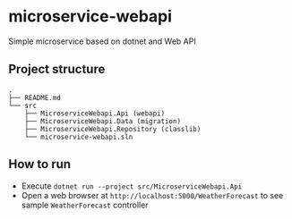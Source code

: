 # microservice-webapi
Simple microservice based on dotnet and Web API

## Project structure
```
.
├── README.md
└── src
    ├── MicroserviceWebapi.Api (webapi)
    ├── MicroserviceWebapi.Data (migration)
    ├── MicroserviceWebapi.Repository (classlib)
    └── microservice-webapi.sln
```

## How to run
- Execute `dotnet run --project src/MicroserviceWebapi.Api`
- Open a web browser at `http://localhost:5000/WeatherForecast` to see sample `WeatherForecast` controller
